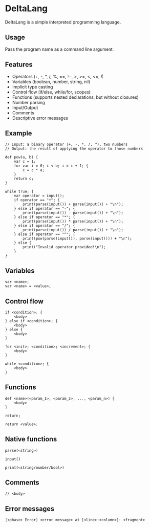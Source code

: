 # DeltaLang

DeltaLang is a simple interpreted programming language. 

## Usage

Pass the program name as a command line argument.

## Features

- Operators (+, -, *, /, %, ==, !=, >, >=, <, <=, !)
- Variables (boolean, number, string, nil)
- Implicit type casting
- Control flow (if/else, while/for, scopes)
- Functions (supports nested declarations, but without closures)
- Number parsing
- Input/Output
- Comments
- Descriptive error messages

## Example

```
// Input: a binary operator (+, -, *, /, ^), two numbers
// Output: the result of applying the operator to those numbers

def pow(a, b) {
    var c = 1;
    for var i = 0; i < b; i = i + 1; {
        c = c * a;
    }
    return c;
}

while true; {
    var operator = input();
    if operator == "+"; {
        print(parse(input()) + parse(input()) + "\n");
    } else if operator == "-"; {
        print(parse(input()) - parse(input()) + "\n");
    } else if operator == "*"; {
        print(parse(input()) * parse(input()) + "\n");
    } else if operator == "/"; {
        print(parse(input()) / parse(input()) + "\n");
    } else if operator == "^"; {
        print(pow(parse(input()), parse(input())) + "\n");
    } else {
        print("Invalid operator provided!\n");
    }
}
```

## Variables

```
var <name>;
var <name> = <value>;
```

## Control flow

```
if <condition>; {
    <body>
} else if <condition>; {
    <body>
} else {
    <body>
}

for <init>; <condition>; <increment>; {
    <body>
}

while <condition>; {
    <body>
}
```

## Functions

```
def <name>(<param_1>, <param_2>, ..., <param_n>) {
    <body>
}

return;

return <value>;
```

## Native functions

```
parse(<string>)

input()

print(<string/number/bool>)
```

## Comments

```
// <body>
```

## Error messages

```
[<phase> Error] <error message> at [<line>:<column>]: <fragment>
```
